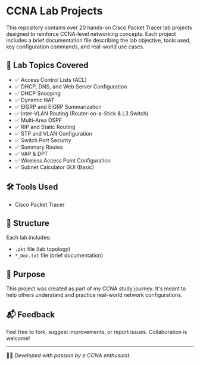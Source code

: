 # CCNA Lab Projects

This repository contains over 20 hands-on Cisco Packet Tracer lab projects designed to reinforce CCNA-level networking concepts. Each project includes a brief documentation file describing the lab objective, tools used, key configuration commands, and real-world use cases.

## 📁 Lab Topics Covered

* ✅ Access Control Lists (ACL)
* ✅ DHCP, DNS, and Web Server Configuration
* ✅ DHCP Snooping
* ✅ Dynamic NAT
* ✅ EIGRP and EIGRP Summarization
* ✅ Inter-VLAN Routing (Router-on-a-Stick & L3 Switch)
* ✅ Multi-Area OSPF
* ✅ RIP and Static Routing
* ✅ STP and VLAN Configuration
* ✅ Switch Port Security
* ✅ Summary Routes
* ✅ VAP & DPT
* ✅ Wireless Access Point Configuration
* ✅ Subnet Calculator GUI (Basic)

## 🛠 Tools Used

* Cisco Packet Tracer

## 📄 Structure

Each lab includes:

* `.pkt` file (lab topology)
* `*_Doc.txt` file (brief documentation)

## 📌 Purpose

This project was created as part of my CCNA study journey. It's meant to help others understand and practice real-world network configurations.

## 📬 Feedback

Feel free to fork, suggest improvements, or report issues. Collaboration is welcome!

---

🧑‍💻 *Developed with passion by a CCNA enthusiast.*
